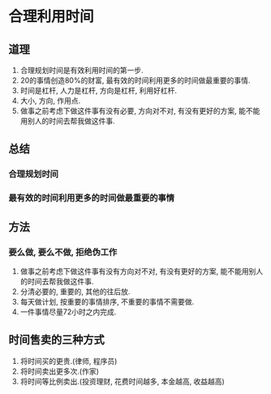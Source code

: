 # 合理利用时间

## 道理

1. 合理规划时间是有效利用时间的第一步.
2. 20的事情创造80%的财富, 最有效的时间利用更多的时间做最重要的事情.
3. 时间是杠杆, 人力是杠杆, 方向是杠杆, 利用好杠杆.
4. 大小, 方向, 作用点.
5. 做事之前考虑下做这件事有没有必要, 方向对不对, 有没有更好的方案, 能不能用别人的时间去帮我做这件事.

## 总结

### 合理规划时间

### 最有效的时间利用更多的时间做最重要的事情

## 方法

### 要么做, 要么不做, 拒绝伪工作

1. 做事之前考虑下做这件事有没有方向对不对, 有没有更好的方案, 能不能用别人的时间去帮我做这件事.
2. 分清必要的, 重要的, 其他的往后放.
3. 每天做计划, 按重要的事情排序, 不重要的事情不需要做.
4. 一件事情尽量72小时之内完成.

## 时间售卖的三种方式

1. 将时间买的更贵.(律师, 程序员)
2. 将时间卖出更多次.(作家)
3. 将时间等比例卖出.(投资理财, 花费时间越多, 本金越高, 收益越高)
